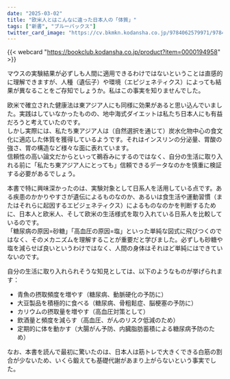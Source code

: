 ```yaml
---
date: "2025-03-02"
title: "欧米人とはこんなに違った日本人の「体質」"
tags: ["新書", "ブルーバックス"]
twitter_card_image: "https://cv.bkmkn.kodansha.co.jp/9784062579971/9784062579971_w.jpg"
---
```


{{< webcard "https://bookclub.kodansha.co.jp/product?item=0000194958" >}}

マウスの実験結果が必ずしも人間に適用できるわけではないということは直感的に理解できますが、人種（遺伝子）や環境（エピジェネティクス）によっても結果が異なることをご存知でしょうか。私はこの事実を知りませんでした。

欧米で確立された健康法は東アジア人にも同様に効果があると思い込んでいました。実践はしていなかったものの、地中海式ダイエットは私たち日本人にも有益だろうと考えていたのです。  
しかし実際には、私たち東アジア人は（自然選択を通じて）炭水化物中心の食文化に適応した体質を獲得しているようです。それはインスリンの分泌量、胃酸の強さ、胃の構造など様々な面に表れています。  
信頼性の高い論文だからといって鵜呑みにするのではなく、自分の生活に取り入れる前に「私たち東アジア人にとっても」信頼できるデータなのかを慎重に検証する必要があるでしょう。

本書で特に興味深かったのは、実験対象として日系人を活用している点です。ある疾患のかかりやすさが遺伝によるものなのか、あるいは食生活や運動習慣（またはそれらに起因するエピジェネティクス）によるものなのかを判断するために、日本人と欧米人、そして欧米の生活様式を取り入れている日系人を比較しているのです。  
「糖尿病の原因=砂糖」「高血圧の原因=塩」といった単純な図式に飛びつくのではなく、そのメカニズムを理解することが重要だと学びました。必ずしも砂糖や塩を減らせば良いというわけではなく、人間の身体はそれほど単純にはできていないのです。


自分の生活に取り入れられそうな知見としては、以下のようなものが挙げられます：

- 青魚の摂取頻度を増やす（糖尿病、動脈硬化の予防に）
- 大豆製品を積極的に食べる（糖尿病、骨粗鬆症、脳梗塞の予防に）
- カリウムの摂取量を増やす（高血圧対策として）
- 飲酒量と頻度を減らす（高血圧、がんのリスク低減のため）
- 定期的に体を動かす（大腸がん予防、内臓脂肪蓄積による糖尿病予防のため）

なお、本書を読んで最初に驚いたのは、日本人は筋トレで大きくできる白筋の割合が少ないため、いくら鍛えても基礎代謝があまり上がらないという事実でした。
